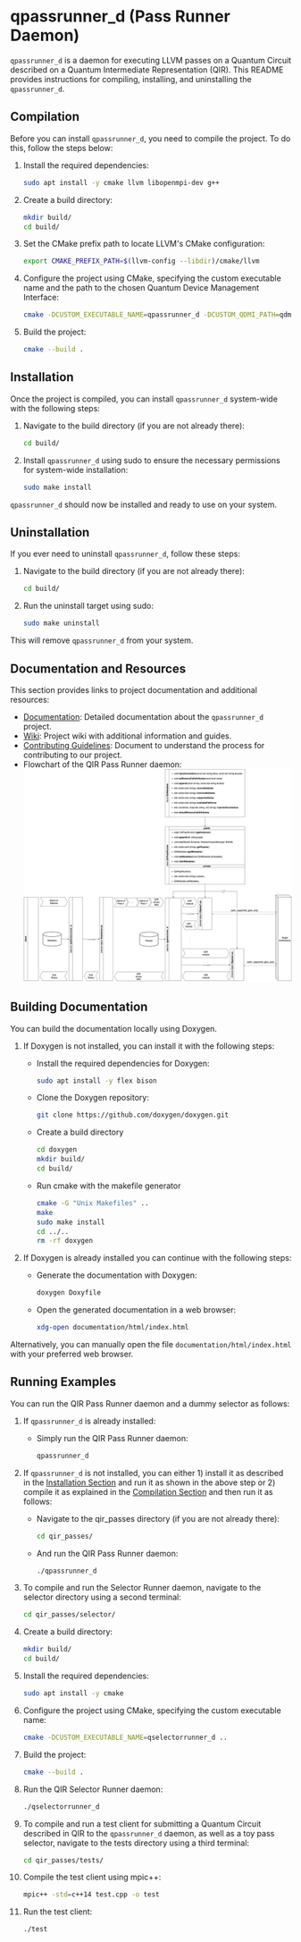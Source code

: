 # qpassrunner_d (Pass Runner Daemon)

`qpassrunner_d` is a daemon for executing LLVM passes on a Quantum Circuit described on a Quantum Intermediate Representation (QIR). This README provides instructions for compiling, installing, and uninstalling the `qpassrunner_d`.

## Compilation

Before you can install `qpassrunner_d`, you need to compile the project. To do this, follow the steps below:

1. Install the required dependencies:

   ```bash
   sudo apt install -y cmake llvm libopenmpi-dev g++
   ```

2. Create a build directory:
   ```bash
   mkdir build/
   cd build/
   ```

3. Set the CMake prefix path to locate LLVM's CMake configuration:
   ```bash
   export CMAKE_PREFIX_PATH=$(llvm-config --libdir)/cmake/llvm
   ```

4. Configure the project using CMake, specifying the custom executable name and the path to the chosen Quantum Device Management Interface:
   ```bash
   cmake -DCUSTOM_EXECUTABLE_NAME=qpassrunner_d -DCUSTOM_QDMI_PATH=qdmi ..
   ```

5. Build the project:
   ```bash
   cmake --build .
   ```

## Installation

Once the project is compiled, you can install `qpassrunner_d` system-wide with the following steps:

1. Navigate to the build directory (if you are not already there):
   ```bash
   cd build/
   ```

2. Install `qpassrunner_d` using sudo to ensure the necessary permissions for system-wide installation:
   ```bash
   sudo make install
   ```

`qpassrunner_d` should now be installed and ready to use on your system.

## Uninstallation

If you ever need to uninstall `qpassrunner_d`, follow these steps:

1. Navigate to the build directory (if you are not already there):
   ```bash
   cd build/
   ```

2. Run the uninstall target using sudo:
   ```bash
   sudo make uninstall
   ```

This will remove `qpassrunner_d` from your system.

## Documentation and Resources

This section provides links to project documentation and additional resources:

- [Documentation](https://lrz-qct-qis.gitlabpages.devweb.mwn.de/quantum_intermediate_representation/qir_passes/files.html): Detailed documentation about the `qpassrunner_d` project.
- [Wiki](https://gitlab-int.srv.lrz.de/lrz-qct-qis/quantum_intermediate_representation/qir_passes/-/wikis/home): Project wiki with additional information and guides.
- [Contributing Guidelines](CONTRIBUTING.md): Document to understand the process for contributing to our project.
- Flowchart of the QIR Pass Runner daemon: 
![Alt](flowcharts/flow.png)

## Building Documentation

You can build the documentation locally using Doxygen. 

1. If Doxygen is not installed, you can install it with the following steps:

   - Install the required dependencies for Doxygen:
     ```bash
     sudo apt install -y flex bison
     ```

   - Clone the Doxygen repository:
      ```bash
      git clone https://github.com/doxygen/doxygen.git
      ```
   
   - Create a build directory
      ```bash
      cd doxygen
      mkdir build/
      cd build/
      ```
   
   - Run cmake with the makefile generator
      ```bash
      cmake -G "Unix Makefiles" ..
      make
      sudo make install
      cd ../..
      rm -rf doxygen
      ```

2. If Doxygen is already installed you can continue with the following steps:

   - Generate the documentation with Doxygen:
      ```bash
      doxygen Doxyfile
      ```
   
   - Open the generated documentation in a web browser:
      ```bash
      xdg-open documentation/html/index.html
      ```

Alternatively, you can manually open the file `documentation/html/index.html` with your preferred web browser.

## Running Examples

You can run the QIR Pass Runner daemon and a dummy selector as follows:

1. If `qpassrunner_d` is already installed:

   - Simply run the QIR Pass Runner daemon:
     ```bash
     qpassrunner_d
     ```

2. If `qpassrunner_d` is not installed, you can either 1) install it as described in the [Installation Section](#installation) and run it as shown in the above step or 2) compile it as explained in the [Compilation Section](#compilation) and then run it as follows:

   - Navigate to the qir_passes directory (if you are not already there):
     ```bash
     cd qir_passes/
     ```

   - And run the QIR Pass Runner daemon:
     ```bash
     ./qpassrunner_d
     ```

3. To compile and run the Selector Runner daemon, navigate to the selector directory using a second terminal:
   ```bash
   cd qir_passes/selector/
   ```

4. Create a build directory:
   ```bash
   mkdir build/
   cd build/
   ```

5. Install the required dependencies:
   ```bash
   sudo apt install -y cmake
   ```

6. Configure the project using CMake, specifying the custom executable name:
   ```bash
   cmake -DCUSTOM_EXECUTABLE_NAME=qselectorrunner_d ..
   ```

7. Build the project:
   ```bash
   cmake --build .
   ```

8. Run the QIR Selector Runner daemon:
   ```bash
   ./qselectorrunner_d
   ```

9. To compile and run a test client for submitting a Quantum Circuit described in QIR to the `qpassrunner_d` daemon, as well as a toy pass selector, navigate to the tests directory using a third terminal:
   ```bash
   cd qir_passes/tests/
   ```

10. Compile the test client using mpic++:
    ```bash
    mpic++ -std=c++14 test.cpp -o test
    ```

11. Run the test client:
    ```bash
    ./test
    ```

